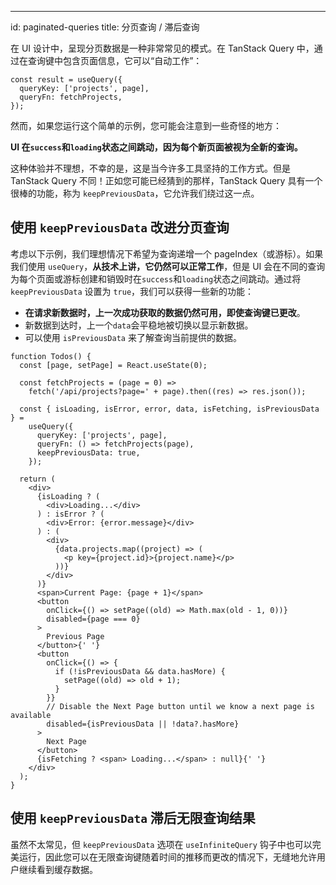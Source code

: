 ---
id: paginated-queries
title: 分页查询 / 滞后查询

在 UI 设计中，呈现分页数据是一种非常常见的模式。在 TanStack Query 中，通过在查询键中包含页面信息，它可以“自动工作”：

[//]: # 'Example'
```tsx
const result = useQuery({
  queryKey: ['projects', page],
  queryFn: fetchProjects,
});

```
[//]: # 'Example'

然而，如果您运行这个简单的示例，您可能会注意到一些奇怪的地方：

**UI 在`success`和`loading`状态之间跳动，因为每个新页面被视为全新的查询。**

这种体验并不理想，不幸的是，这是当今许多工具坚持的工作方式。但是 TanStack Query 不同！正如您可能已经猜到的那样，TanStack Query 具有一个很棒的功能，称为 `keepPreviousData`，它允许我们绕过这一点。

## 使用 `keepPreviousData` 改进分页查询

考虑以下示例，我们理想情况下希望为查询递增一个 pageIndex（或游标）。如果我们使用 `useQuery`，**从技术上讲，它仍然可以正常工作**，但是 UI 会在不同的查询为每个页面或游标创建和销毁时在`success`和`loading`状态之间跳动。通过将 `keepPreviousData` 设置为 `true`，我们可以获得一些新的功能：

- **在请求新数据时，上一次成功获取的数据仍然可用，即使查询键已更改**。
- 新数据到达时，上一个`data`会平稳地被切换以显示新数据。
- 可以使用 `isPreviousData` 来了解查询当前提供的数据。

[//]: # 'Example2'
```tsx
function Todos() {
  const [page, setPage] = React.useState(0);

  const fetchProjects = (page = 0) =>
    fetch('/api/projects?page=' + page).then((res) => res.json());

  const { isLoading, isError, error, data, isFetching, isPreviousData } =
    useQuery({
      queryKey: ['projects', page],
      queryFn: () => fetchProjects(page),
      keepPreviousData: true,
    });

  return (
    <div>
      {isLoading ? (
        <div>Loading...</div>
      ) : isError ? (
        <div>Error: {error.message}</div>
      ) : (
        <div>
          {data.projects.map((project) => (
            <p key={project.id}>{project.name}</p>
          ))}
        </div>
      )}
      <span>Current Page: {page + 1}</span>
      <button
        onClick={() => setPage((old) => Math.max(old - 1, 0))}
        disabled={page === 0}
      >
        Previous Page
      </button>{' '}
      <button
        onClick={() => {
          if (!isPreviousData && data.hasMore) {
            setPage((old) => old + 1);
          }
        }}
        // Disable the Next Page button until we know a next page is available
        disabled={isPreviousData || !data?.hasMore}
      >
        Next Page
      </button>
      {isFetching ? <span> Loading...</span> : null}{' '}
    </div>
  );
}

```
[//]: # 'Example2'

## 使用 `keepPreviousData` 滞后无限查询结果

虽然不太常见，但 `keepPreviousData` 选项在 `useInfiniteQuery` 钩子中也可以完美运行，因此您可以在无限查询键随着时间的推移而更改的情况下，无缝地允许用户继续看到缓存数据。
